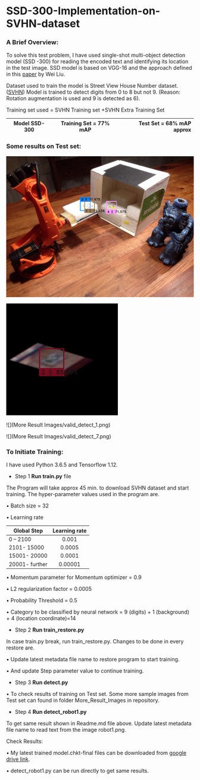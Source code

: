 # SSD-300-Implementation-on-SVHN-dataset
### A Brief Overview:

To solve this test problem, I have used single-shot multi-object detection model (SSD -300) for reading the encoded text and identifying its location in the test image.  SSD model is based on VGG-16 and the approach defined in this [paper](https://arxiv.org/pdf/1512.02325.pdf) by Wei Liu.

Dataset used to train the model is Street View House Number dataset. ([SVHN](http://ufldl.stanford.edu/housenumbers/))
Model is trained to detect digits from 0 to 8 but not 9. (Reason: Rotation augmentation is used and 9 is detected as 6). 

Training set used = SVHN Training set +SVHN Extra Training Set

|   Model SSD-300  |   Training Set = 77% mAP   | Test Set = 68% mAP approx |
| ------------- |:-------------:| -----:|

### Some results on Test set:

![](detect_robot1.png)

![](More%20Result%20Images/valid_detect_0.png)


![](More Result Images/valid_detect_1.png)

![](More Result Images/valid_detect_7.png)

### To Initiate Training:

I have used Python 3.6.5 and Tensorflow 1.12.

- Step 1    **Run train.py** file

The Program will take approx 45 min. to download SVHN dataset and start training.
The hyper-parameter values used in the program are.

  •	Batch size = 32

  •	Learning rate 

  |   Global  Step	 | Learning rate |
  | -------------    |:-------------:|
  |    0 – 2100      | 	    0.001    |
  |  2101- 15000	   |     0.0005    |
  |  15001- 20000	   |     0.0001    |
  |  20001- further  |     0.00001   |

   •	Momentum parameter for Momentum optimizer = 0.9

   •	L2 regularization factor = 0.0005

   •	Probability Threshold  = 0.5

   •	Category to be classified by neural network = 9 (digits) + 1 (background) + 4 (location coordinate)=14

- Step 2     **Run train_restore.py**

In case train.py break, run train_restore.py. Changes to be done in every restore are.

   •	Update latest metadata file name to restore program to start training.

   •	And update Step parameter value to continue training. 

- Step 3   **Run detect.py**

•	To check results of training on Test set. Some more sample images from Test set can found in folder More_Result_Images in repository.

- Step 4   **Run detect_robot1.py** 

To get same result shown in Readme.md file above.
Update latest metadata file name to read text from the image robot1.png.

Check Results:

   •	My latest trained model.chkt-final files can be downloaded from [google drive link](https://drive.google.com/file/d/1HaXiGvQgyS6ZIJjoNpeU4vIFhJ3Wdne4/view?usp=sharing).

   •	detect_robot1.py  can be run directly to get same results.

